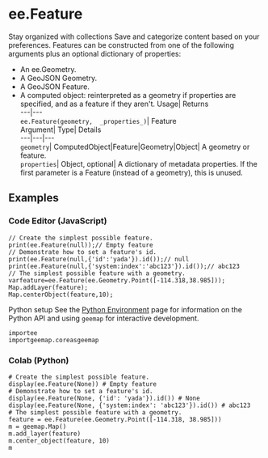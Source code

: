  
#  ee.Feature 
Stay organized with collections  Save and categorize content based on your preferences. 
Features can be constructed from one of the following arguments plus an optional dictionary of properties: 
- An ee.Geometry.
- A GeoJSON Geometry.
- A GeoJSON Feature.
- A computed object: reinterpreted as a geometry if properties are specified, and as a feature if they aren't.
Usage| Returns  
---|---  
`ee.Feature(geometry,  _properties_)`| Feature  
Argument| Type| Details  
---|---|---  
`geometry`| ComputedObject|Feature|Geometry|Object| A geometry or feature.  
`properties`| Object, optional| A dictionary of metadata properties. If the first parameter is a Feature (instead of a geometry), this is unused.  
## Examples
### Code Editor (JavaScript)
```
// Create the simplest possible feature.
print(ee.Feature(null));// Empty feature
// Demonstrate how to set a feature's id.
print(ee.Feature(null,{'id':'yada'}).id());// null
print(ee.Feature(null,{'system:index':'abc123'}).id());// abc123
// The simplest possible feature with a geometry.
varfeature=ee.Feature(ee.Geometry.Point([-114.318,38.985]));
Map.addLayer(feature);
Map.centerObject(feature,10);
```

Python setup
See the [ Python Environment](https://developers.google.com/earth-engine/guides/python_install) page for information on the Python API and using `geemap` for interactive development.
```
importee
importgeemap.coreasgeemap
```

### Colab (Python)
```
# Create the simplest possible feature.
display(ee.Feature(None)) # Empty feature
# Demonstrate how to set a feature's id.
display(ee.Feature(None, {'id': 'yada'}).id()) # None
display(ee.Feature(None, {'system:index': 'abc123'}).id()) # abc123
# The simplest possible feature with a geometry.
feature = ee.Feature(ee.Geometry.Point([-114.318, 38.985]))
m = geemap.Map()
m.add_layer(feature)
m.center_object(feature, 10)
m
```

